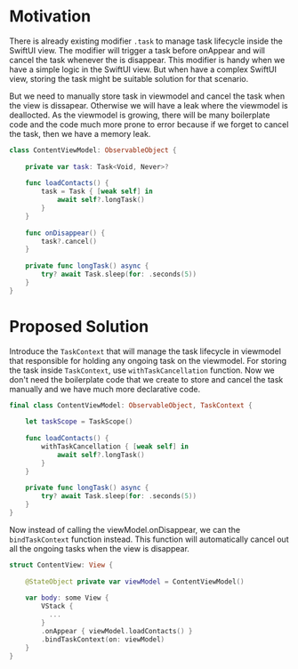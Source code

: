 # Motivation
There is already existing modifier `.task` to manage task lifecycle inside the SwiftUI view. The modifier will trigger a task before onAppear and will cancel the task whenever the is disappear.
This modifier is handy when we have a simple logic in the SwiftUI view. But when have a complex SwiftUI view, storing the task might be suitable solution for that scenario.

But we need to manually store task in viewmodel and cancel the task when the view is dissapear. Otherwise we will have a leak where the viewmodel is deallocted. 
As the viewmodel is growing, there will be many boilerplate code and the code much more prone to error because if we forget to cancel the task, then we have a memory leak.
```swift
class ContentViewModel: ObservableObject {
    
    private var task: Task<Void, Never>?
    
    func loadContacts() {
        task = Task { [weak self] in
            await self?.longTask()
        }
    }
    
    func onDisappear() {
        task?.cancel()
    }
    
    private func longTask() async {
        try? await Task.sleep(for: .seconds(5))
    }
}
```

# Proposed Solution
Introduce the `TaskContext` that will manage the task lifecycle in viewmodel that responsible for holding any ongoing task on the viewmodel. 
For storing the task inside `TaskContext`, use `withTaskCancellation` function. Now we don't need the boilerplate code that we create to store and cancel the task manually and we have much more declarative code.
```swift
final class ContentViewModel: ObservableObject, TaskContext {
    
    let taskScope = TaskScope()
    
    func loadContacts() {
        withTaskCancellation { [weak self] in
            await self?.longTask()
        }
    }
        
    private func longTask() async {
        try? await Task.sleep(for: .seconds(5))
    }
}
```

Now instead of calling the viewModel.onDisappear, we can the `bindTaskContext` function instead. This function will automatically cancel out all the ongoing tasks when the view is disappear.
```swift
struct ContentView: View {
    
    @StateObject private var viewModel = ContentViewModel()
    
    var body: some View {
        VStack {
          ...
        }
        .onAppear { viewModel.loadContacts() }
        .bindTaskContext(on: viewModel)
    }
}
```
